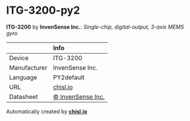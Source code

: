 # ITG-3200-py2

**ITG-3200** by **InvenSense Inc.**: *Single-chip, digital-output, 3-axis MEMS gyro*

|              | Info                         |
|:-------------|:-----------------------------|
| Device       | ITG-3200                        |
| Manufacturer | InvenSense Inc. |
| Language     | PY2default |
| URL          | [chisl.io](https://chisl.io/v/ITG-3200?t=py2&r=default) |
| Datasheet    | [&copy; InvenSense Inc.](https://www.invensense.com/products/motion-tracking/3-axis/itg-3200/) |

Automatically created by **[chisl.io](https://chisl.io)**

